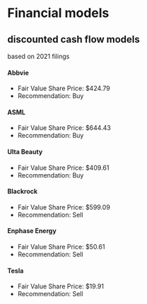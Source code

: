 # Financial models

## discounted cash flow models 
based on 2021 filings


#### Abbvie
- Fair Value Share Price: $424.79
- Recommendation: Buy
#### ASML
- Fair Value Share Price: $644.43
- Recommendation: Buy
#### Ulta Beauty
- Fair Value Share Price: $409.61
- Recommendation: Buy
#### Blackrock
- Fair Value Share Price: $599.09
- Recommendation: Sell
#### Enphase Energy
- Fair Value Share Price: $50.61
- Recommendation: Sell
#### Tesla
- Fair Value Share Price: $19.91
- Recommendation: Sell
